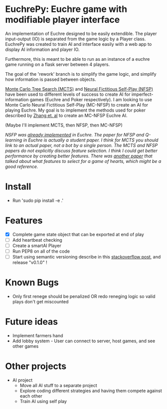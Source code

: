 # EuchrePy: Euchre game with modifiable player interface

An implementation of Euchre designed to be easily extendible. The player input-output (IO) is separated from the game logic by a Player class. EuchrePy was created to train AI and interface easily with a web app to display AI information and player IO.

Furthermore, this is meant to be able to run as an instance of a euchre game running on a flask server between 4 players.

The goal of the 'rework' branch is to simplify the game logic, and simplify how information is passed between objects.

[Monte Carlo Tree Search (MCTS)](https://github.com/matgrioni/Euchre-bot) and [Neural Fictitious Self-Play (NFSP)](https://arxiv.org/pdf/1603.01121.pdf) have been used to different levels of success to create AI for imperfect-information games (Euchre and Poker respectively). I am looking to use Monte Carlo Neural Fictitious Self-Play (MC-NFSP) to create an AI for playing Euchre. My goal is to implement the methods used for poker described by [Zhang et. al](https://arxiv.org/pdf/1903.09569.pdf) to create an MC-NFSP Euchre AI.

(Maybe I'll implement MCTS, then NFSP, then MC-NFSP)

*NSFP was [already implemented](https://github.com/elipugh/euchre) in Euchre. The paper for NFSP and Q-learning in Euchre is actually a student paper. I think for MCTS you should link to an actual paper, not a bot by a single person. The MCTS and NFSP papers do not explicitly discuss feature selection. I think I could get better performance by creating better features. There was [another paper](https://sites.ualberta.ca/~amw8/hearts.pdf) that talked about what features to select for a game of hearts, which might be a good reference.*


# Install
- Run 'sudo pip install -e .'

# Features
- [x] Complete game state object that can be exported at end of play
- [ ] Add heartbeat checking
- [ ] Create a smartAI Player
- [ ] Run PEP8 on all of the code
- [ ] Start using semantic versioning describe in this [stackoverflow post](https://stackoverflow.com/questions/37814286/how-to-manage-the-version-number-in-git), and release "v0.1.0" !

# Known Bugs
- Only first renege should be penalized OR redo reneging logic so valid plays don't get miscounted

# Future ideas
- Implement farmers hand
- Add lobby system - User can connect to server, host games, and see other games

# Other projects
- AI project
  - Move all AI stuff to a separate project
  - Explore coding different strategies and having them compete against each other
  - Train AI using self play
